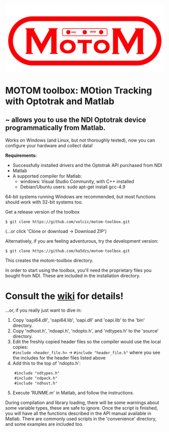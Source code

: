<img src="motom_logo.png">


# MOTOM toolbox: MOtion Tracking with Optotrak and Matlab

## ~ allows you to use the NDI Optotrak device programmatically from Matlab.
Works on Windows (and Linux, but not thoroughly tested), now you can configure your hardware and collect data!

**Requirements:**
* Successfully installed drivers and the Optotrak API purchased from NDI
* Matlab
* A supported compiler for Matlab:
    * windows: Visual Studio Community, with C++ installed
    * Debian/Ubuntu users: sudo apt-get install gcc-4.9
    
64-bit systems running Windows are recommended, but most functions should work with 32-bit systems too.

Get a release version of the toolbox
```
$ git clone https://github.com/volcic/motom-toolbox.git
```
(...or click 'Clone or download -> Download ZIP')

Alternatively, if you are feeling adventurous, try the development version:
```
$ git clone https://github.com/ha5dzs/motom-toolbox.git
```

This creates the motom-toolbox directory.

In order to start using the toolbox, you'll need the proprietary files you bought from NDI. These are included in the installation directory.

# Consult the [wiki](../../wiki) for details!

...or, if you really just want to dive in:
1. Copy 'oapi64.dll', 'oapi64.lib', 'oapi.dll' and 'oapi.lib' to the 'bin' directory.
2. Copy 'ndhost.h', 'ndoapi.h', 'ndopto.h', and 'ndtypes.h' to the 'source' directory.
3. Edit the freshly copied header files so the compiler would use the local copies:  
`#include <header_file.h>` -> `#include "header_file.h"` where you see the includes for the header files listed above
4. Add this to the top of 'ndopto.h':

```
    #include "ndtypes.h"
    #include "ndpack.h"
    #include "ndhost.h"
```

5. Execute 'RUNME.m' in Matlab, and follow the instructions.  

During compilation and library loading, there will be some warnings about some variable types, these are safe to ignore.
Once the script is finished, you will have all the functions described in the API manual available in Matlab.
There are commonly used scripts in the 'convenience' directory, and some examples are included too.